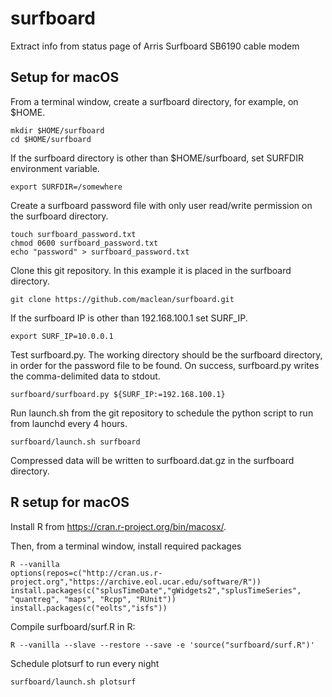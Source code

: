 # surfboard
Extract info from status page of Arris Surfboard SB6190 cable modem

## Setup for macOS
From a terminal window, create a surfboard directory, for example, on $HOME.

    mkdir $HOME/surfboard
    cd $HOME/surfboard

If the surfboard directory is other than $HOME/surfboard, set SURFDIR environment variable.

    export SURFDIR=/somewhere

Create a surfboard password file with only user read/write permission on the surfboard directory.

    touch surfboard_password.txt
    chmod 0600 surfboard_password.txt
    echo "password" > surfboard_password.txt

Clone this git repository. In this example it is placed in the surfboard directory.

    git clone https://github.com/maclean/surfboard.git

If the surfboard IP is other than 192.168.100.1 set SURF_IP.

    export SURF_IP=10.0.0.1

Test surfboard.py. The working directory should be the surfboard directory, in order for the password file to be found. On success, surfboard.py writes the comma-delimited data to stdout.

    surfboard/surfboard.py ${SURF_IP:=192.168.100.1}

Run launch.sh from the git repository to schedule the python script to run from launchd every 4 hours.

    surfboard/launch.sh surfboard

Compressed data will be written to surfboard.dat.gz in the surfboard directory.

## R setup for macOS

Install R from https://cran.r-project.org/bin/macosx/.

Then, from a terminal window, install required packages

    R --vanilla
    options(repos=c("http://cran.us.r-project.org","https://archive.eol.ucar.edu/software/R"))
    install.packages(c("splusTimeDate","gWidgets2","splusTimeSeries", "quantreg", "maps", "Rcpp", "RUnit"))
    install.packages(c("eolts","isfs"))

Compile surfboard/surf.R in R:

    R --vanilla --slave --restore --save -e 'source("surfboard/surf.R")'

Schedule plotsurf to run every night

    surfboard/launch.sh plotsurf
